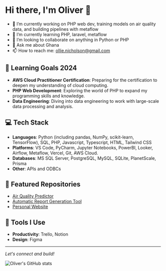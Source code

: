 # Hi there, I'm Oliver 👋

- 🔭 I’m currently working on PHP web dev, training models on air quality data, and building pipelines with metaflow
- 🌱 I’m currently learning PHP, laravel, metaflow
- 👯 I’m looking to collaborate on anything in Python or PHP
- 💬 Ask me about Ghana
- 📫 How to reach me: ollie.nicholson@gmail.com

## 🌱 Learning Goals 2024
- **AWS Cloud Practitioner Certification**: Preparing for the certification to deepen my understanding of cloud computing.
- **PHP Web Development**: Exploring the world of PHP to expand my programming skills and knowledge.
- **Data Engineering**: Diving into data engineering to work with large-scale data processing and analysis.

## 💻 Tech Stack
- **Languages**: Python (including pandas, NumPy, scikit-learn, TensorFlow), SQL, PHP, Javascript, Typescript, HTML, Tailwind CSS
- **Platforms**: VS Code, PyCharm, Jupyter Notebooks, PowerBI, Looker, Airflow, Metaflow, Vercel, Git, AWS Cloud.
- **Databases**: MS SQL Server, PostgreSQL, MySQL, SQLite, PlanetScale, Prisma
- **Other**: APIs and ODBCs

## 🚀 Featured Repositories 
- [Air Quality Predictor](https://github.com/ollienicholson/air_quality_prediction.git)
- [Automatic Report Generation Tool](https://github.com/ollienicholson/DocGenerator.git)
- [Personal Website](https://github.com/ollienicholson/website1.0.git)

## 🔧 Tools I Use
- **Productivity**: Trello, Notion
- **Design**: Figma

---

*Let's connect and build!*

![Oliver's GitHub stats](https://github-readme-stats.vercel.app/api?username=ollienicholson&show_icons=true&theme=transparent)
